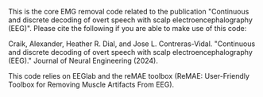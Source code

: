 This is the core EMG removal code related to the publication "Continuous and discrete decoding of overt speech with scalp electroencephalography (EEG)". Please cite the following if you are able to make use of this code:

Craik, Alexander, Heather R. Dial, and Jose L. Contreras-Vidal. "Continuous and discrete decoding of overt speech with scalp electroencephalography (EEG)." Journal of Neural Engineering (2024).

This code relies on EEGlab and the reMAE toolbox (ReMAE: User-Friendly Toolbox for Removing Muscle Artifacts From EEG).

